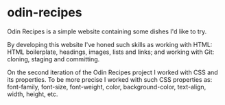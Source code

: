 # odin-recipes

Odin Recipes is a simple website containing some dishes I'd like to try.

By developing this website I've honed such skills as working with HTML: HTML boilerplate, headings, images, lists and links; and working with Git: cloning, staging and committing.

On the second iteration of the Odin Recipes project I worked with CSS and its properties. To be more precise I worked with such CSS properties as: font-family, font-size, font-weight, color, background-color, text-align, width, height, etc.